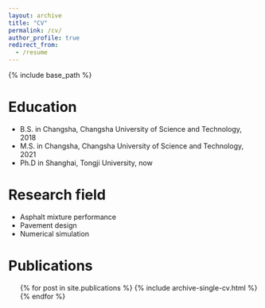 ```yaml
---
layout: archive
title: "CV"
permalink: /cv/
author_profile: true
redirect_from:
  - /resume
---
```


{% include base_path %}

Education
======
* B.S. in Changsha, Changsha University of Science and Technology, 2018
* M.S. in Changsha, Changsha University of Science and Technology, 2021
* Ph.D in Shanghai, Tongji University, now

  
Research field
======
* Asphalt mixture performance
* Pavement design
* Numerical simulation

Publications
======
  <ul>{% for post in site.publications %}
    {% include archive-single-cv.html %}
  {% endfor %}</ul>
  
